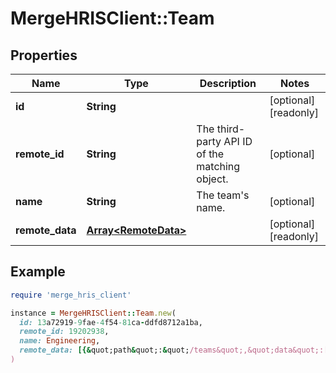 # MergeHRISClient::Team

## Properties

| Name | Type | Description | Notes |
| ---- | ---- | ----------- | ----- |
| **id** | **String** |  | [optional][readonly] |
| **remote_id** | **String** | The third-party API ID of the matching object. | [optional] |
| **name** | **String** | The team&#39;s name. | [optional] |
| **remote_data** | [**Array&lt;RemoteData&gt;**](RemoteData.md) |  | [optional][readonly] |

## Example

```ruby
require 'merge_hris_client'

instance = MergeHRISClient::Team.new(
  id: 13a72919-9fae-4f54-81ca-ddfd8712a1ba,
  remote_id: 19202938,
  name: Engineering,
  remote_data: [{&quot;path&quot;:&quot;/teams&quot;,&quot;data&quot;:[&quot;Varies by platform&quot;]}]
)
```

